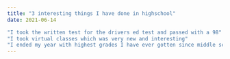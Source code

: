 ```yaml
---
title: "3 interesting things I have done in highschool"
date: 2021-06-14

"I took the written test for the drivers ed test and passed with a 98"
"I took virtual classes which was very new and interesting"
"I ended my year with highest grades I have ever gotten since middle school"
---
```

